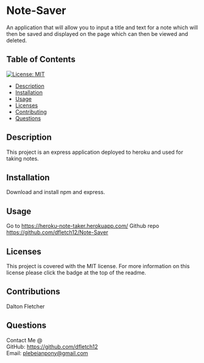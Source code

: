 # Note-Saver
An application that will allow you to input a title and text for a note which will then be saved and displayed on the page which can then be viewed and deleted.

 ## Table of Contents
   [![License: MIT](https://img.shields.io/badge/License-MIT-yellow.svg)](https://opensource.org/licenses/MIT)
   * [Description](#description)
   * [Installation](#installation)
   * [Usage](#usage)
   * [Licenses](#licenses)
   * [Contributing](#contributing)
   * [Questions](#questions)

   ## Description
   This project is an express application deployed to heroku and used for taking notes.

   ## Installation
   Download and install npm and express.

   ## Usage
   Go to https://heroku-note-taker.herokuapp.com/
   Github repo https://github.com/dfletch12/Note-Saver

   ## Licenses
   This project is covered with the MIT license. For more information on this license please click the badge at the top of the readme.

   ## Contributions
   Dalton Fletcher
   
   ## Questions
   Contact Me @  
   GitHub: https://github.com/dfletch12  
   Email: plebeianpony@gmail.com
 